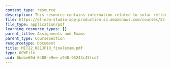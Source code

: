```yaml
---
content_type: resource
description: This resource contains information related to solar reflector array.
file: https://ol-ocw-studio-app-production.s3.amazonaws.com/courses/22-081j-introduction-to-sustainable-energy-fall-2010/6bebe69d0408e9eea94095244c45fcd7_MIT22_081JF10_finalexam.pdf
file_type: application/pdf
learning_resource_types: []
parent_title: Assignments and Exams
parent_type: CourseSection
resourcetype: Document
title: MIT22_081JF10_finalexam.pdf
type: OCWFile
uid: 6bebe69d-0408-e9ee-a940-95244c45fcd7
---
```

